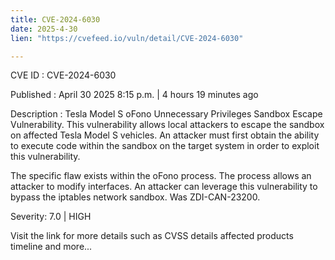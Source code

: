 ```yaml
---
title: CVE-2024-6030
date: 2025-4-30
lien: "https://cvefeed.io/vuln/detail/CVE-2024-6030"

---
```


CVE ID : CVE-2024-6030

Published :  April 30
2025
8:15 p.m. | 4 hours
19 minutes ago

Description : Tesla Model S oFono Unnecessary Privileges Sandbox Escape Vulnerability. This vulnerability allows local attackers to escape the sandbox on affected Tesla Model S vehicles. An attacker must first obtain the ability to execute code within the sandbox on the target system in order to exploit this vulnerability.
 
The specific flaw exists within the oFono process. The process allows an attacker to modify interfaces. An attacker can leverage this vulnerability to bypass the iptables network sandbox. Was ZDI-CAN-23200.

Severity: 7.0 | HIGH

Visit the link for more details
such as CVSS details
affected products
timeline
and more...
